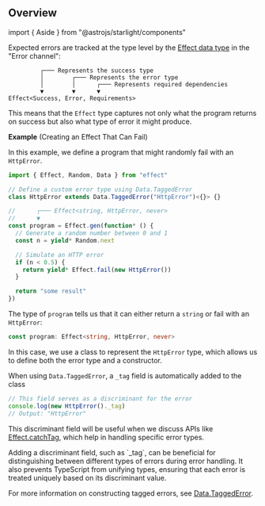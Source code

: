 ## Overview

import { Aside } from "@astrojs/starlight/components"

Expected errors are tracked at the type level by the [Effect data type](/docs/getting-started/the-effect-type/) in the "Error channel":

```text showLineNumbers=false "Error"
         ┌─── Represents the success type
         │        ┌─── Represents the error type
         │        │      ┌─── Represents required dependencies
         ▼        ▼      ▼
Effect<Success, Error, Requirements>
```

This means that the `Effect` type captures not only what the program returns on success but also what type of error it might produce.

**Example** (Creating an Effect That Can Fail)

In this example, we define a program that might randomly fail with an `HttpError`.

```ts twoslash
import { Effect, Random, Data } from "effect"

// Define a custom error type using Data.TaggedError
class HttpError extends Data.TaggedError("HttpError")<{}> {}

//      ┌─── Effect<string, HttpError, never>
//      ▼
const program = Effect.gen(function* () {
  // Generate a random number between 0 and 1
  const n = yield* Random.next

  // Simulate an HTTP error
  if (n < 0.5) {
    return yield* Effect.fail(new HttpError())
  }

  return "some result"
})
```

The type of `program` tells us that it can either return a `string` or fail with an `HttpError`:

```ts "string" "HttpError" showLineNumbers=false
const program: Effect<string, HttpError, never>
```

In this case, we use a class to represent the `HttpError` type, which allows us to define both the error type and a constructor.

When using `Data.TaggedError`, a `_tag` field is automatically added to the class

```ts showLineNumbers=false
// This field serves as a discriminant for the error
console.log(new HttpError()._tag)
// Output: "HttpError"
```

This discriminant field will be useful when we discuss APIs like [Effect.catchTag](#catchtag), which help in handling specific error types.

<Aside type="tip" title="Why Tagged Errors Are Useful">
  Adding a discriminant field, such as `_tag`, can be beneficial for
  distinguishing between different types of errors during error handling.
  It also prevents TypeScript from unifying types, ensuring that each
  error is treated uniquely based on its discriminant value.

For more information on constructing tagged errors, see [Data.TaggedError](/docs/error-management/yieldable-errors/#datataggederror).

</Aside>
